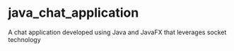# java_chat_application
 A chat application developed using Java and JavaFX that leverages socket technology
